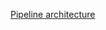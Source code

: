 [Pipeline architecture](https://github.com/longbui23/ApacheAirflowMiniProjects/blob/main/spotify/system.png)
